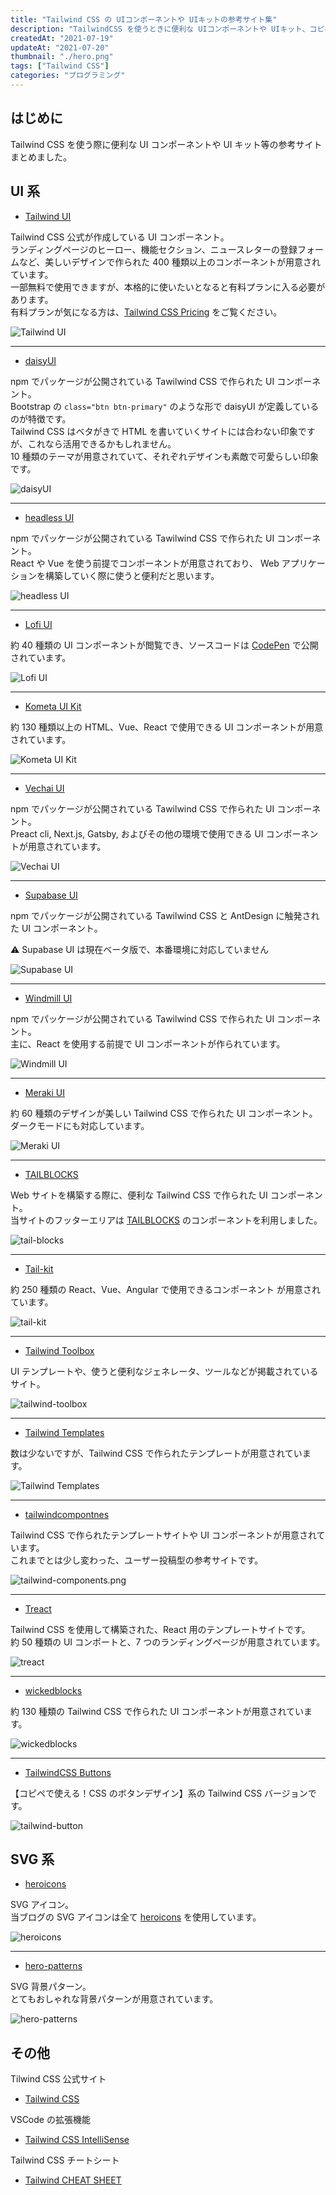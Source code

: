```yaml
---
title: "Tailwind CSS の UIコンポーネントや UIキットの参考サイト集"
description: "TailwindCSS を使うときに便利な UIコンポーネントや UIキット、コピペで使えるボタンデザイン 等の参考サイトをまとめました"
createdAt: "2021-07-19"
updateAt: "2021-07-20"
thumbnail: "./hero.png"
tags: ["Tailwind CSS"]
categories: "プログラミング"
---
```


## はじめに

Tailwind CSS を使う際に便利な UI コンポーネントや UI キット等の参考サイトまとめました。

## UI 系

- [Tailwind UI](https://tailwindui.com/)

Tailwind CSS 公式が作成している UI コンポーネント。  
ランディングページのヒーロー、機能セクション、ニュースレターの登録フォームなど、美しいデザインで作られた 400 種類以上のコンポーネントが用意されています。  
一部無料で使用できますが、本格的に使いたいとなると有料プランに入る必要があります。  
有料プランが気になる方は、[Tailwind CSS Pricing](https://tailwindui.com/pricing) をご覧ください。

![Tailwind UI](./tailwind-ui.png)

---

- [daisyUI](https://daisy.js.org/)

npm でパッケージが公開されている Tawilwind CSS で作られた UI コンポーネント。  
Bootstrap の `class="btn btn-primary"` のような形で daisyUI が定義しているのが特徴です。  
Tailwind CSS はベタがきで HTML を書いていくサイトには合わない印象ですが、これなら活用できるかもしれません。  
10 種類のテーマが用意されていて、それぞれデザインも素敵で可愛らしい印象です。

![daisyUI](./daisy-ui.png)

---

- [headless UI](https://headlessui.dev/)

npm でパッケージが公開されている Tawilwind CSS で作られた UI コンポーネント。  
React や Vue を使う前提でコンポーネントが用意されており、 Web アプリケーションを構築していく際に使うと便利だと思います。

![headless UI](./headless-ui.png)

---

- [Lofi UI](https://lofiui.co/)

約 40 種類の UI コンポーネントが閲覧でき、ソースコードは [CodePen](https://codepen.io/) で公開されています。

![Lofi UI](./lofi-ui.png)

---

- [Kometa UI Kit](https://kitwind.io/products/kometa/components)

約 130 種類以上の HTML、Vue、React で使用できる UI コンポーネントが用意されています。

![Kometa UI Kit](./kometa-ui.png)

---

- [Vechai UI](https://www.vechaiui.com/)

npm でパッケージが公開されている Tawilwind CSS で作られた UI コンポーネント。  
Preact cli, Next.js, Gatsby, およびその他の環境で使用できる UI コンポーネントが用意されています。

![Vechai UI](./vechaiui.png)

---

- [Supabase UI](https://ui.supabase.io/)

npm でパッケージが公開されている Tawilwind CSS と AntDesign に触発された UI コンポーネント。

<p class="notice">⚠️ Supabase UI は現在ベータ版で、本番環境に対応していません</p>

![Supabase UI](./supabase-ui.png)

---

- [Windmill UI](https://windmillui.com/)

npm でパッケージが公開されている Tawilwind CSS で作られた UI コンポーネント。  
主に、React を使用する前提で UI コンポーネントが作られています。

![Windmill UI](./windmillui.png)

---

- [Meraki UI](https://merakiui.com/)

約 60 種類のデザインが美しい Tailwind CSS で作られた UI コンポーネント。  
ダークモードにも対応しています。

![Meraki UI](./meraki-ui.png)

---

- [TAILBLOCKS](https://tailblocks.cc/)

Web サイトを構築する際に、便利な Tailwind CSS で作られた UI コンポーネント。  
当サイトのフッターエリアは [TAILBLOCKS](https://tailblocks.cc/) のコンポーネントを利用しました。

![tail-blocks](./tail-blocks.png)

---

- [Tail-kit](https://www.tailwind-kit.com/)

約 250 種類の React、Vue、Angular で使用できるコンポーネント が用意されています。

![tail-kit](./tail-kit.png)

---

- [Tailwind Toolbox](https://www.tailwindtoolbox.com/)

UI テンプレートや、使うと便利なジェネレータ、ツールなどが掲載されているサイト。

![tailwind-toolbox](./tailwind-toolbox.png)

---

- [Tailwind Templates](https://tailwindtemplates.io/)

数は少ないですが、Tailwind CSS で作られたテンプレートが用意されています。

![Tailwind Templates](./tailwind-template.png)

---

- [tailwindcompontnes](https://tailwindcomponents.com/)

Tailwind CSS で作られたテンプレートサイトや UI コンポーネントが用意されています。  
これまでとは少し変わった、ユーザー投稿型の参考サイトです。

![tailwind-components.png](./tailwindcomponents.png)

---

- [Treact](https://treact.owaiskhan.me/)

Tailwind CSS を使用して構築された、React 用のテンプレートサイトです。  
約 50 種類の UI コンポートと、7 つのランディングページが用意されています。

![treact](./treact.png)

---

- [wickedblocks](https://blocks.wickedtemplates.com/)

約 130 種類の Tailwind CSS で作られた UI コンポーネントが用意されています。

![wickedblocks](./wickedblocks.png)

---

- [TailwindCSS Buttons](https://devdojo.com/tailwindcss/buttons)

【コピペで使える！CSS のボタンデザイン】系の Tailwind CSS バージョンです。

![tailwind-button](./tailwind-button.png)

## SVG 系

- [heroicons](https://heroicons.com/)

SVG アイコン。  
当ブログの SVG アイコンは全て [heroicons](https://heroicons.com/) を使用しています。

![heroicons](./hero-icons.png)

---

- [hero-patterns](https://www.heropatterns.com/)

SVG 背景パターン。  
とてもおしゃれな背景パターンが用意されています。

![hero-patterns](./hero-patterns.png)

## その他

Tilwind CSS 公式サイト

- [Tailwind CSS](https://tailwindcss.com/)

VSCode の拡張機能

- [Tailwind CSS IntelliSense](https://marketplace.visualstudio.com/items?itemName=bradlc.vscode-tailwindcss)

Tailwind CSS チートシート

- [Tailwind CHEAT SHEET](https://nerdcave.com/tailwind-cheat-sheet)
